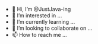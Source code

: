 - 👋 Hi, I’m @JustJava-ing
- 👀 I’m interested in ...
- 🌱 I’m currently learning ...
- 💞️ I’m looking to collaborate on ...
- 📫 How to reach me ...

<!---
JustJava-ing/JustJava-ing is a ✨ special ✨ repository because its `README.md` (this file) appears on your GitHub profile.
You can click the Preview link to take a look at your changes.
---
<!DOCTYPE html>
<html>
    <head>
        <meta charset="utf-8">
        <title>CSS position</title>
        <style>
        body {
            font-family: fantasy;
            color: rgb(199, 177, 14);
        }
        
        #landscape {
            width: 250px;
        }
        </style>
    </head>
    <body>

    <h1>Dance Party</h1>

    <img src="https://www.kasandbox.org/programming-images/landscapes/fields-of-grain.png" id="landscape">
    <img src="https://www.kasandbox.org/programming-images/avatars/Hopper-jumping.gif" id="hopper">
    <img src="https://www.kasandbox.org/programming-images/creatures/Winston.png" id="winston">
    
    <div id="song">
    <h3>Jamming to "Fields of Gold" by Sting</h3>
    <p>You'll remember me when the west wind moves<br>
Upon the fields of barley<br>
You'll forget the sun in his jealous sky<br>
As we walk in fields of gold
    </p>
    
    <p>So she took her love<br>
For to gaze awhile<br>
Upon the fields of barley<br>
In his arms she fell as her hair came down<br>
Among the fields of gold</p>

    <p>Will you stay with me, will you be my love<br>
Among the fields of barley<br>
We'll forget the sun in his jealous sky<br>
As we lie in fields of gold</p>
    </div>
    
    </body>
</html>
